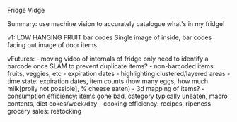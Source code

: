 Fridge Vidge

Summary: use machine vision to accurately catalogue what's in my fridge!

v1:
	LOW HANGING FRUIT bar codes
		Single image of inside, bar codes facing out
		image of door items

vFutures:
	- moving video of internals of fridge
		only need to identify a barcode once
		SLAM to prevent duplicate items?
	- non-barcoded items: fruits, veggies, etc
	- expiration dates
	- highlighting clustered/layered areas
	- time state: expiration dates, item counts (how many eggs, how much milk[prolly not possible], % cheese eaten)
	- 3d mapping of items?
	- consumption efficiency: items gone bad, category typically uneaten, macro contents, diet cokes/week/day
	- cooking efficiency: recipes, ripeness
	- grocery sales: restocking
